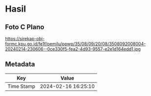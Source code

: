 # Hasil

## Foto C Plano

https://sirekap-obj-formc.kpu.go.id/fe1f/pemilu/ppwp/35/08/09/20/08/3508092008004-20240214-230606--0ce330f5-fea2-4d93-9557-e2e1d164edd1.jpg


## Metadata

| Key        | Value               |
| ---------- | ------------------- |
| Time Stamp | 2024-02-16 16:25:10 |



